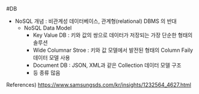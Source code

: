 #DB

- NoSQL 개념 : 비관계성 데이터베이스, 관계형(relational) DBMS 의 반대
	- NoSQL Data Model
		- Key Value DB : 키와 값의 쌍으로 데이터가 저장되는 가장 단순한 형태의 솔루션
		- Wide Columnar Stroe : 키와 값 모델에서 발전된 형태의 Column Faily 데이터 모델 사용
		- Document DB : JSON, XML과 같은 Collection 데이터 모델 구조
		- 등 종류 많음

References) https://www.samsungsds.com/kr/insights/1232564_4627.html
